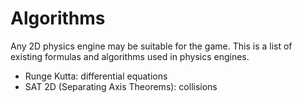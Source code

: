 # Algorithms

Any 2D physics engine may be suitable for the game. This is a list of existing formulas and algorithms used in physics engines.

- Runge Kutta: differential equations
- SAT 2D (Separating Axis Theorems): collisions
